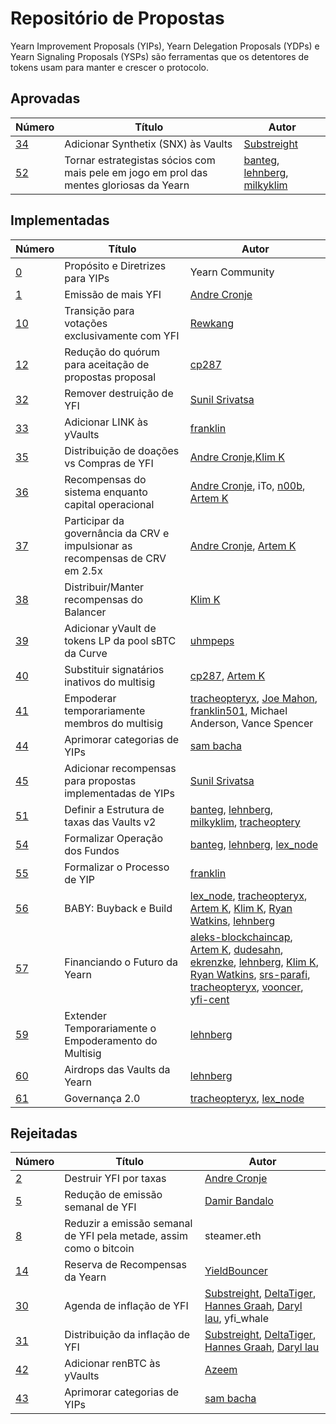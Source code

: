 # Repositório de Propostas

Yearn Improvement Proposals (YIPs), Yearn Delegation Proposals (YDPs) e Yearn Signaling Proposals (YSPs) são ferramentas que os detentores de tokens usam para manter e crescer o protocolo.

## Aprovadas

| Número | Título                             | Autor          |
|------|-----|------|
|[34](https://yips.yearn.finance/YIPS/yip-34)|Adicionar Synthetix (SNX) às Vaults|[Substreight](https://github.com/substreight)|
|[52](https://yips.yearn.finance/YIPS/yip-52)|Tornar estrategistas sócios com mais pele em jogo em prol das mentes gloriosas da Yearn|[banteg](https://github.com/banteg), [lehnberg](https://github.com/lehnberg), [milkyklim](https://github.com/milkyklim)|

## Implementadas

| Número | Título                             | Autor          |
|------|-----|------|
|[0](https://yips.yearn.finance/YIPS/yip-0)|Propósito e Diretrizes para YIPs|Yearn Community|
|[1](https://yips.yearn.finance/YIPS/yip-1)|Emissão de mais YFI|[Andre Cronje](https://github.com/andrecronje)|
|[10](https://yips.yearn.finance/YIPS/yip-10)|Transição para votações exclusivamente com YFI|[Rewkang](https://github.com/rewkang)|
|[12](https://yips.yearn.finance/YIPS/yip-12)|Redução do quórum para aceitação de propostas proposal|[cp287](https://github.com/illlefr4u)|
|[32](https://yips.yearn.finance/YIPS/yip-32)|Remover destruição de YFI|[Sunil Srivatsa](https://github.com/alphastorm)|
|[33](https://yips.yearn.finance/YIPS/yip-33)|Adicionar LINK às yVaults|[franklin](https://github.com/franklin501)|
|[35](https://yips.yearn.finance/YIPS/yip-35)|Distribuição de doações vs Compras de YFI|[Andre Cronje](https://github.com/andrecronje),[Klim K](https://github.com/milkyklim)|
|[36](https://yips.yearn.finance/YIPS/yip-36)|Recompensas do sistema enquanto capital operacional|[Andre Cronje](https://github.com/andrecronje), iTo, [n00b](https://github.com/jchi18), [Artem K](https://github.com/banteg)|
|[37](https://yips.yearn.finance/YIPS/yip-37)|Participar da governância da CRV e impulsionar as recompensas de CRV em 2.5x|[Andre Cronje](https://github.com/andrecronje), [Artem K](https://github.com/banteg)|
|[38](https://yips.yearn.finance/YIPS/yip-38)|Distribuir/Manter recompensas do Balancer|[Klim K](https://github.com/milkyklim)|
|[39](https://yips.yearn.finance/YIPS/yip-39)|Adicionar yVault de tokens LP da pool sBTC da Curve|[uhmpeps](https://github.com/az)|
|[40](https://yips.yearn.finance/YIPS/yip-40)|Substituir signatários inativos do multisig|[cp287](https://github.com/illlefr4u), [Artem K](https://github.com/banteg)|
|[41](https://yips.yearn.finance/YIPS/yip-41)|Empoderar temporariamente membros do multisig|[tracheopteryx](https://github.com/tracheopteryx), [Joe Mahon](https://github.com/Substreight), [franklin501](https://github.com/franklin501), Michael Anderson, Vance Spencer|
|[44](https://yips.yearn.finance/YIPS/yip-44)|Aprimorar categorias de YIPs|[sam bacha](sam@freighttrust.com)|
|[45](https://yips.yearn.finance/YIPS/yip-45)|Adicionar recompensas para propostas implementadas de YIPs|[Sunil Srivatsa](https://github.com/alphastorm)|
|[51](https://yips.yearn.finance/YIPS/yip-51)|Definir a Estrutura de taxas das Vaults v2 |[banteg](https://github.com/banteg), [lehnberg](https://github.com/lehnberg), [milkyklim](https://github.com/milkyklim), [tracheoptery](https://github.com/tracheopteryx)|
|[54](https://yips.yearn.finance/YIPS/yip-54)|Formalizar Operação dos Fundos|[banteg](https://github.com/banteg), [lehnberg](https://github.com/lehnberg), [lex_node](https://github.com/lex-node)|[milkyklim](https://github.com/milkyklim), [tracheopteryx](https://github.com/tracheopteryx)|
|[55](https://gov.yearn.finance/t/yip-55-formalize-the-yip-process/7959/7)|Formalizar o Processo de YIP|[franklin](https://github.com/franklin501)|
|[56](https://snapshot.org/#/yearn/proposal/Qmb6gBzjvgLMazSrQQGVcjutLNdkVyM2Lh6yckMzdoaHWZ)|BABY: Buyback e Build|[lex_node](https://github.com/lex-node), [tracheopteryx](https://github.com/tracheopteryx), [Artem K](https://github.com/banteg), [Klim K](https://github.com/milkyklim), [Ryan Watkins](https://twitter.com/RyanWatkins_), [lehnberg](https://github.com/lehnberg)|
|[57](https://snapshot.org/#/yearn/proposal/QmX8oYTSkaXSARYZn7RuQzUufW9bVVQtwJ3zxurWrquS9a)| Financiando o Futuro da Yearn| [aleks-blockchaincap](https://gov.yearn.finance/u/aleks-blockchaincap/summary), [Artem K](https://github.com/banteg), [dudesahn](https://twitter.com/dudesahn), [ekrenzke](https://gov.yearn.finance/u/ekrenzke), [lehnberg](https://github.com/lehnberg), [Klim K](https://github.com/milkyklim), [Ryan Watkins](https://twitter.com/RyanWatkins_), [srs-parafi](https://gov.yearn.finance/u/srs-parafi/summary), [tracheopteryx](https://github.com/tracheopteryx), [vooncer](https://gov.yearn.finance/u/vooncer/summary), [yfi-cent](https://gov.yearn.finance/u/yfi-cent/summary)|
|[59](https://snapshot.org/#/yearn/proposal/QmdRCXH6BQpNcucoZqAtS5hQKjckE2428qiZoWjxmJXbs3)|Extender Temporariamente o Empoderamento do Multisig|[lehnberg](https://github.com/lehnberg)|
|[60](https://snapshot.org/#/ybaby.eth/proposal/QmNqAqRKMFcoRjaRYAKCVETij6sjJ4S1293kbpYDMVvcjB)|Airdrops das Vaults da Yearn|[lehnberg](https://github.com/lehnberg)|
|[61](https://snapshot.org/#/ybaby.eth/proposal/QmSMyYeKrRpnA7Xn56o2NtbCUzxmhzCupL7LxMA1reXxq4)|Governança 2.0|[tracheopteryx](https://github.com/tracheopteryx), [lex_node](https://github.com/lex-node)|

## Rejeitadas

| Número | Título                             | Autor          |
|------|-----|------|
|[2](https://yips.yearn.finance/YIPS/yip-2)|Destruir YFI por taxas	|[Andre Cronje](https://github.com/andrecronje)|
|[5](https://yips.yearn.finance/YIPS/yip-5)|Redução de emissão semanal de YFI|[Damir Bandalo](https://github.com/sikiriki12)|
|[8](https://yips.yearn.finance/YIPS/yip-8)|Reduzir a emissão semanal de YFI pela metade, assim como o bitcoin|steamer.eth|
|[14](https://yips.yearn.finance/YIPS/yip-14)|Reserva de Recompensas da Yearn	|[YieldBouncer](https://github.com/yieldbouncer)|
|[30](https://yips.yearn.finance/YIPS/yip-30)|Agenda de inflação de YFI|[Substreight](https://github.com/substreight), [DeltaTiger](https://github.com/deltatigernz), [Hannes Graah](https://github.com/Graadient), [Daryl lau](https://github.com/Daryllautk), yfi_whale|
|[31](https://yips.yearn.finance/YIPS/yip-31)|Distribuição da inflação de YFI|[Substreight](https://github.com/substreight), [DeltaTiger](https://github.com/deltatigernz), [Hannes Graah](https://github.com/Graadient), [Daryl lau](https://github.com/Daryllautk)|
|[42](https://yips.yearn.finance/YIPS/yip-42)|Adicionar renBTC às yVaults|[Azeem](https://github.com/zu-ctrl)|
|[43](https://yips.yearn.finance/YIPS/yip-43)|Aprimorar categorias de YIPs|[sam bacha](sam@freighttrust.com)|

